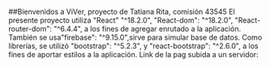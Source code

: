 ##Bienvenidos a ViVer, proyecto de Tatiana Rita, comisión 43545
El presente proyecto utiliza "React" "^18.2.0", "React-dom": "^18.2.0", "React-router-dom": "^6.4.4", a los fines de agregar enrutado a la aplicación. También se usa"firebase": "^9.15.0",sirve para simular base de datos. Como librerías, se utilizó "bootstrap": "^5.2.3", y "react-bootstrap": "^2.6.0", a los fines de aportar estilos a la aplicación.
Link de la pag subida a un servidor:

